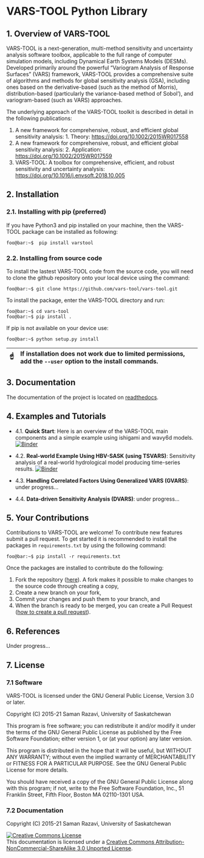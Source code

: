 # VARS-TOOL Python Library

## 1. Overview of VARS-TOOL

VARS-TOOL is a next-generation, multi-method sensitivity and uncertainty analysis software toolbox,
applicable to the full range of computer simulation models, including Dynamical Earth Systems
Models (DESMs). Developed primarily around the powerful “Variogram Analysis of Response
Surfaces” (VARS) framework, VARS-TOOL provides a comprehensive suite of algorithms and
methods for global sensitivity analysis (GSA), including ones based on the derivative-based (such as
the method of Morris), distribution-based (particularly the variance-based method of Sobol’), and
variogram-based (such as VARS) approaches.

The underlying approach of the VARS-TOOL toolkit is described in detail in the following publications:

1. A new framework for comprehensive, robust, and efficient global sensitivity analysis: 1. Theory: https://doi.org/10.1002/2015WR017558 
2. A new framework for comprehensive, robust, and efficient global sensitivity analysis: 2. Application: https://doi.org/10.1002/2015WR017559
3. VARS-TOOL: A toolbox for comprehensive, efficient, and robust sensitivity and uncertainty analysis: https://doi.org/10.1016/j.envsoft.2018.10.005


## 2. Installation

### 2.1. Installing with pip (preferred)

If you have Python3 and pip installed on your machine, then the VARS-TOOL package can be installed as following:
```console
foo@bar:~$  pip install varstool
```

### 2.2. Installing from source code

To install the lastest VARS-TOOL code from the source code, you will need to clone the github repository onto your local device using the command:
```console
foo@bar:~$ git clone https://github.com/vars-tool/vars-tool.git
```
To install the package, enter the VARS-TOOL directory and run:
```console
foo@bar:~$ cd vars-tool
foo@bar:~$ pip install .
```
If pip is not available on your device use:
```console
foo@bar:~$ python setup.py install
```
| :point_up:    | If installation does not work due to limited permissions, add the `--user` option to the install commands.|
|---------------|:----------------------------------------------------------------------------------------------------------|


## 3. Documentation

The documentation of the project is located on [readthedocs](https://vars-tool.readthedocs.io/en/latest/index.html).


## 4. Examples and Tutorials

* 4.1. **Quick Start**: Here is an overview of the VARS-TOOL main components and a simple example using ishigami and wavy6d models. [![Binder](https://mybinder.org/badge_logo.svg)](https://mybinder.org/v2/gh/vars-tool/vars-tool/master?filepath=tutorial%2FQuickStart-Tutorial.ipynb)

* 4.2. **Real-world Example Using HBV-SASK (using TSVARS)**: Sensitivity analysis of a real-world hydrological model producing time-series results. [![Binder](https://mybinder.org/badge_logo.svg)](https://mybinder.org/v2/gh/vars-tool/vars-tool/master?filepath=%2Ftutorial%2FTSVARS-Tutorial.ipynb)
	
* 4.3. **Handling Correlated Factors Using Generalized VARS (GVARS)**: under progress...
	
* 4.4. **Data-driven Sensitivity Analysis (DVARS)**: under progress...


## 5. Your Contributions

Contributions to VARS-TOOL are welcome! To contribute new features submit a pull request. To get started it is recommended to install the packages in `requirements.txt` by using the following command:
```console
foo@bar:~$ pip install -r requirements.txt
```
Once the packages are installed to contribute do the following:
1. Fork the repository ([here](https://github.com/vars-tool/vars-tool/fork)). A fork makes it possible to make changes to the source code through creating a copy,
2. Create a new branch on your fork,
3. Commit your changes and push them to your branch, and
4. When the branch is ready to be merged, you can create a Pull Request ([how to create a pull request](https://gist.github.com/MarcDiethelm/7303312)).


## 6. References

Under progress...


## 7. License

### 7.1 Software

VARS-TOOL is licensed under the GNU General Public License, Version 3.0 or later.

Copyright (C) 2015-21 Saman Razavi, University of Saskatchewan

This program is free software; you can redistribute it and/or modify it under the terms of the GNU General Public License as published by the Free Software Foundation; either version 1, or (at your option) any later version.

This program is distributed in the hope that it will be useful, but WITHOUT ANY WARRANTY; without even the implied warranty of MERCHANTABILITY or FITNESS FOR A PARTICULAR PURPOSE. See the GNU General Public License for more details.

You should have received a copy of the GNU General Public License along with this program; if not, write to the Free Software Foundation, Inc., 51 Franklin Street, Fifth Floor, Boston MA 02110-1301 USA.

### 7.2 Documentation 

Copyright (C) 2015-21 Saman Razavi, University of Saskatchewan

<a rel="license" href="http://creativecommons.org/licenses/by-nc-sa/3.0/"><img alt="Creative Commons License" style="border-width:0" src="https://i.creativecommons.org/l/by-nc-sa/3.0/88x31.png" /></a><br />This documentation is licensed under a <a rel="license" href="http://creativecommons.org/licenses/by-nc-sa/3.0/">Creative Commons Attribution-NonCommercial-ShareAlike 3.0 Unported License</a>.

